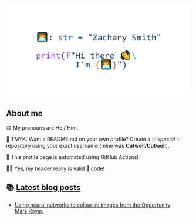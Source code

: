 ![Hi there, I'm Zachary](https://github.com/Cutwell/Cutwell/blob/5b9f91378bf49382bb90fa2b5563feb55aa21422/assets/zachary-readme-header.png "Hi there, I'm Zachary")

## About me
😄 My pronouns are He / Him.

🌈 TMYK: Want a README.md on your own profile? Create a ✨ _special_ ✨ repository using your exact username (mine was **Cutwell/Cutwell**).

🤖 This profile page is automated using GitHub Actions!

👩‍💻 Yes, my header really is [valid 🐍 code](https://github.com/gahjelle/pythonji)!

## 📚 [Latest blog posts](https://cutwell.github.io/)
<!-- BLOG-POST-LIST:START -->
- [Using neural networks to colourise images from the Opportunity Mars Rover.](http://cutwell.github.io//opportunity-rover-colourised/)
<!-- BLOG-POST-LIST:END -->